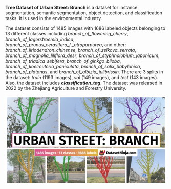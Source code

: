 **Tree Dataset of Urban Street: Branch** is a dataset for instance segmentation, semantic segmentation, object detection, and classification tasks. It is used in the environmental industry. 

The dataset consists of 1485 images with 1686 labeled objects belonging to 13 different classes including *branch_of_flowering_cherry*, *branch_of_lagerstroemia_indica*, *branch_of_prunus_cerasifera_f._atropurpurea*, and other: *branch_of_liriodendron_chinense*, *branch_of_zelkova_serrata*, *branch_of_magnolia_liliflora_desr*, *branch_of_styphnolobium_japonicum*, *branch_of_triadica_sebifera*, *branch_of_ginkgo_biloba*, *branch_of_koelreuteria_paniculata*, *branch_of_salix_babylonica*, *branch_of_platanus*, and *branch_of_albizia_julibrissin*. There are 3 splits in the dataset: *train* (1193 images), *val* (149 images), and *test* (143 images). Also, the dataset includes ***classification_tag***. The dataset was released in 2022 by the Zhejiang Agriculture and Forestry University.

<img src="https://github.com/dataset-ninja/urban-street-branch/raw/main/visualizations/poster.png">
